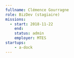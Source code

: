 ```yaml
---
fullname: Clémence Gourragne
role: BizDev (stagiaire)
missions:
  - start: 2018-11-22
    end:
    status: admin
    employer: MTES
startups:
    - a-dock
---
```

